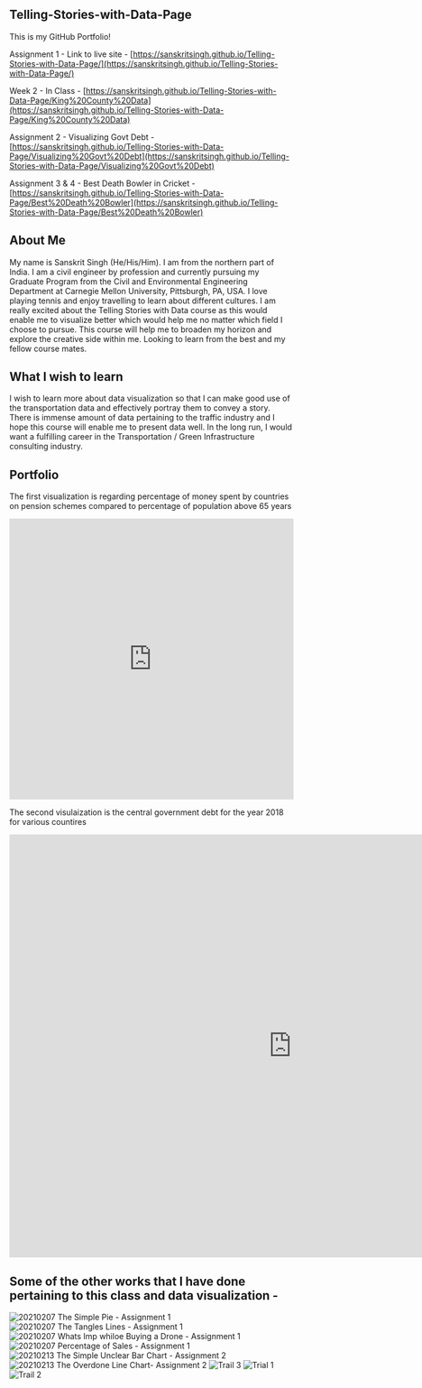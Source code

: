 ## Telling-Stories-with-Data-Page

This is my GitHub Portfolio!

Assignment 1 - Link to live site - [https://sanskritsingh.github.io/Telling-Stories-with-Data-Page/](https://sanskritsingh.github.io/Telling-Stories-with-Data-Page/)

Week 2 - In Class - [https://sanskritsingh.github.io/Telling-Stories-with-Data-Page/King%20County%20Data](https://sanskritsingh.github.io/Telling-Stories-with-Data-Page/King%20County%20Data)

Assignment 2 - Visualizing Govt Debt - [https://sanskritsingh.github.io/Telling-Stories-with-Data-Page/Visualizing%20Govt%20Debt](https://sanskritsingh.github.io/Telling-Stories-with-Data-Page/Visualizing%20Govt%20Debt)

Assignment 3 & 4 - Best Death Bowler in Cricket - [https://sanskritsingh.github.io/Telling-Stories-with-Data-Page/Best%20Death%20Bowler](https://sanskritsingh.github.io/Telling-Stories-with-Data-Page/Best%20Death%20Bowler)


## About Me

My name is Sanskrit Singh (He/His/Him). I am from the northern part of India. I am a civil engineer by profession and currently pursuing my Graduate Program from the Civil and Environmental Engineering Department at Carnegie Mellon University, Pittsburgh, PA, USA. I love playing tennis and enjoy travelling to learn about different cultures. I am really excited about the Telling Stories with Data course as this would enable me to visualize better which would help me no matter which field I choose to pursue. This course will help me to broaden my horizon and explore the creative side within me. Looking to learn from the best and my fellow course mates. 

## What I wish to learn

I wish to learn more about data visualization so that I can make good use of the transportation data and effectively portray them to convey a story. There is immense amount of data pertaining to the traffic industry and I hope this course will enable me to present data well. In the long run, I would want a fulfilling career in the Transportation / Green Infrastructure consulting industry.

## Portfolio

The first visualization is regarding percentage of money spent by countries on pension schemes compared to percentage of population above 65 years

<iframe title="Brazil's golden oldie blowout" aria-label="chart" id="datawrapper-chart-bi5le" src="https://datawrapper.dwcdn.net/bi5le/1/" scrolling="no" frameborder="0" style="width: 0; min-width: 100% !important; border: none;" height="498"></iframe><script type="text/javascript">!function(){"use strict";window.addEventListener("message",(function(a){if(void 0!==a.data["datawrapper-height"])for(var e in a.data["datawrapper-height"]){var t=document.getElementById("datawrapper-chart-"+e)||document.querySelector("iframe[src*='"+e+"']");t&&(t.style.height=a.data["datawrapper-height"][e]+"px")}}))}();
</script>

The second visulaization is the central government debt for the year 2018 for various countires

<iframe src="https://data.oecd.org/chart/6gMT" width="1000" height="750" style="border: 0" mozallowfullscreen="true" webkitallowfullscreen="true" allowfullscreen="true"><a href="https://data.oecd.org/chart/6gMT" target="_blank">OECD Chart: General government debt, Total, % of GDP, Annual, 2018</a></iframe>


## Some of the other works that I have done pertaining to this class and data visualization - 

![20210207 The Simple Pie - Assignment 1](https://user-images.githubusercontent.com/78463682/107310652-d3538880-6a5a-11eb-9642-7a56569ab945.png)
![20210207 The Tangles Lines - Assignment 1](https://user-images.githubusercontent.com/78463682/107310654-d3ec1f00-6a5a-11eb-9977-aa51f2c0cb09.jpg)
![20210207 Whats Imp whiloe Buying a Drone - Assignment 1](https://user-images.githubusercontent.com/78463682/107310656-d484b580-6a5a-11eb-8e07-c3432c1cab60.jpg)
![20210207 Percentage of Sales - Assignment 1](https://user-images.githubusercontent.com/78463682/107310657-d51d4c00-6a5a-11eb-9a44-c258b50a3d65.jpg)
![20210213 The Simple Unclear Bar Chart - Assignment 2](https://user-images.githubusercontent.com/78463682/108584766-e0e9f780-7311-11eb-8cd8-5519f8222579.png)
![20210213 The Overdone Line Chart- Assignment 2](https://user-images.githubusercontent.com/78463682/108584769-e5aeab80-7311-11eb-9b49-00e240cbb2fd.png)
![Trail 3](https://user-images.githubusercontent.com/78463682/108585678-a1bea500-7317-11eb-91b0-a33f80f34958.jpg)
![Trial 1](https://user-images.githubusercontent.com/78463682/108585681-a3886880-7317-11eb-8376-42c1ef4e4b24.jpg)
![Trail 2](https://user-images.githubusercontent.com/78463682/108585683-a420ff00-7317-11eb-8d2a-9c372584e4ca.jpg)
